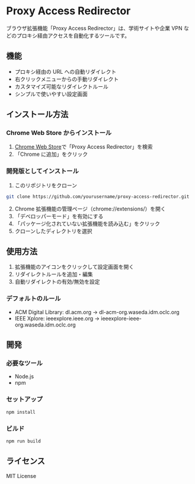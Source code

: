 # Proxy Access Redirector

ブラウザ拡張機能「Proxy Access Redirector」は、学術サイトや企業 VPN などのプロキシ経由アクセスを自動化するツールです。

## 機能

- プロキシ経由の URL への自動リダイレクト
- 右クリックメニューからの手動リダイレクト
- カスタマイズ可能なリダイレクトルール
- シンプルで使いやすい設定画面

## インストール方法

### Chrome Web Store からインストール

1. [Chrome Web Store](https://chrome.google.com/webstore)で「Proxy Access Redirector」を検索
2. 「Chrome に追加」をクリック

### 開発版としてインストール

1. このリポジトリをクローン

```bash
git clone https://github.com/yourusername/proxy-access-redirector.git
```

2. Chrome 拡張機能の管理ページ（chrome://extensions/）を開く
3. 「デベロッパーモード」を有効にする
4. 「パッケージ化されていない拡張機能を読み込む」をクリック
5. クローンしたディレクトリを選択

## 使用方法

1. 拡張機能のアイコンをクリックして設定画面を開く
2. リダイレクトルールを追加・編集
3. 自動リダイレクトの有効/無効を設定

### デフォルトのルール

- ACM Digital Library: dl.acm.org → dl-acm-org.waseda.idm.oclc.org
- IEEE Xplore: ieeexplore.ieee.org → ieeexplore-ieee-org.waseda.idm.oclc.org

## 開発

### 必要なツール

- Node.js
- npm

### セットアップ

```bash
npm install
```

### ビルド

```bash
npm run build
```

## ライセンス

MIT License
